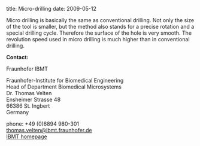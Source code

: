 title: Micro-drilling
date: 2009-05-12 

Micro drilling is basically the same as conventional drilling. Not only the size of the tool is smaller, but the method also stands for a precise rotation and a special drilling cycle. Therefore the surface of the hole is very smooth. The revolution speed used in micro drilling is much higher than in conventional drilling.
<!--break-->
__Contact:__

Fraunhofer IBMT

Fraunhofer-Institute for Biomedical Engineering  
Head of Department Biomedical Microsystems  
Dr. Thomas Velten   
Ensheimer Strasse 48   
66386 St. Ingbert   
Germany

phone: +49 (0)6894 980-301   
thomas.velten@ibmt.fraunhofer.de  
[IBMT homepage](http://www.ibmt.fraunhofer.de/fhg/ibmt_en/biomedical_engineering/biomedical_microsystems/microsensors_microfluidics/index.jsp)